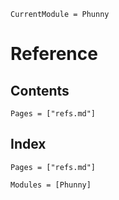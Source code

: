 ```@meta
CurrentModule = Phunny
```

# Reference

## Contents
```@contents
Pages = ["refs.md"]
```

## Index
```@index
Pages = ["refs.md"]
```


```@autodocs
Modules = [Phunny]
```
